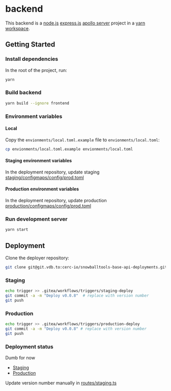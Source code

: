 # backend

This backend is a [node.js](https://nodejs.org/) [express.js](https://expressjs.com/) [apollo server](https://www.apollographql.com/docs/apollo-server/) project in a [yarn workspace](https://yarnpkg.com/features/workspaces).

## Getting Started

### Install dependencies

In the root of the project, run:

```zsh
yarn
```

### Build backend

```zsh
yarn build --ignore frontend
```

### Environment variables

#### Local

Copy the `envionments/local.toml.example` file to `envionments/local.toml`:

```zsh
cp envionments/local.toml.example envionments/local.toml
```

#### Staging environment variables

In the deployment repository, update staging [staging/configmaps/config/prod.toml](https://git.vdb.to/cerc-io/snowballtools-base-api-deployments/src/commit/318c2bc09f334dca79c3501838512749f9431bf1/deployments/staging/configmaps/config/prod.toml)

#### Production environment variables

In the deployment repository, update production [production/configmaps/config/prod.toml](https://git.vdb.to/cerc-io/snowballtools-base-api-deployments/src/commit/318c2bc09f334dca79c3501838512749f9431bf1/deployments/production/configmaps/config/prod.toml)

### Run development server

```zsh
yarn start
```

## Deployment

Clone the deployer repository:

```zsh
git clone git@git.vdb.to:cerc-io/snowballtools-base-api-deployments.git
```

### Staging

```zsh
echo trigger >> .gitea/workflows/triggers/staging-deploy
git commit -a -m "Deploy v0.0.8"  # replace with version number
git push
```

### Production

```zsh
echo trigger >> .gitea/workflows/triggers/production-deploy
git commit -a -m "Deploy v0.0.8" # replace with version number
git push
```

### Deployment status

Dumb for now

- [Staging](https://snowballtools-base-api.staging.apps.snowballtools.com/staging/version)
- [Production](https://snowballtools-base-api.apps.snowballtools.com/staging/version)

Update version number manually in [routes/staging.ts](/packages/backend/src/routes/staging.ts)
